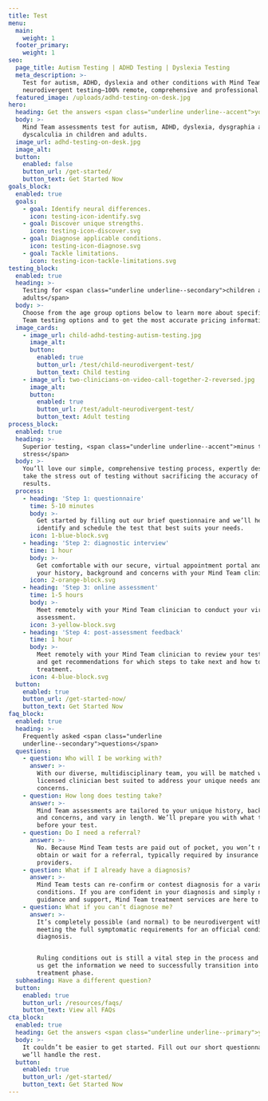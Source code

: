 ```yaml
---
title: Test
menu:
  main:
    weight: 1
  footer_primary:
    weight: 1
seo:
  page_title: Autism Testing | ADHD Testing | Dyslexia Testing
  meta_description: >-
    Test for autism, ADHD, dyslexia and other conditions with Mind Team
    neurodivergent testing—100% remote, comprehensive and professional.
  featured_image: /uploads/adhd-testing-on-desk.jpg
hero:
  heading: Get the answers <span class="underline underline--accent">you need</span>.
  body: >-
    Mind Team assessments test for autism, ADHD, dyslexia, dysgraphia and
    dyscalculia in children and adults.
  image_url: adhd-testing-on-desk.jpg
  image_alt:
  button:
    enabled: false
    button_url: /get-started/
    button_text: Get Started Now
goals_block:
  enabled: true
  goals:
    - goal: Identify neural differences.
      icon: testing-icon-identify.svg
    - goal: Discover unique strengths.
      icon: testing-icon-discover.svg
    - goal: Diagnose applicable conditions.
      icon: testing-icon-diagnose.svg
    - goal: Tackle limitations.
      icon: testing-icon-tackle-limitations.svg
testing_block:
  enabled: true
  heading: >-
    Testing for <span class="underline underline--secondary">children and
    adults</span>
  body: >-
    Choose from the age group options below to learn more about specific Mind
    Team testing options and to get the most accurate pricing information.
  image_cards:
    - image_url: child-adhd-testing-autism-testing.jpg
      image_alt:
      button:
        enabled: true
        button_url: /test/child-neurodivergent-test/
        button_text: Child testing
    - image_url: two-clinicians-on-video-call-together-2-reversed.jpg
      image_alt:
      button:
        enabled: true
        button_url: /test/adult-neurodivergent-test/
        button_text: Adult testing
process_block:
  enabled: true
  heading: >-
    Superior testing, <span class="underline underline--accent">minus the
    stress</span>
  body: >-
    You’ll love our simple, comprehensive testing process, expertly designed to
    take the stress out of testing without sacrificing the accuracy of your
    results.
  process:
    - heading: 'Step 1: questionnaire'
      time: 5-10 minutes
      body: >-
        Get started by filling out our brief questionnaire and we’ll help
        identify and schedule the test that best suits your needs.
      icon: 1-blue-block.svg
    - heading: 'Step 2: diagnostic interview'
      time: 1 hour
      body: >-
        Get comfortable with our secure, virtual appointment portal and review
        your history, background and concerns with your Mind Team clinician.
      icon: 2-orange-block.svg
    - heading: 'Step 3: online assessment'
      time: 1-5 hours
      body: >-
        Meet remotely with your Mind Team clinician to conduct your virtual
        assessment.
      icon: 3-yellow-block.svg
    - heading: 'Step 4: post-assessment feedback'
      time: 1 hour
      body: >-
        Meet remotely with your Mind Team clinician to review your test results
        and get recommendations for which steps to take next and how to begin
        treatment.
      icon: 4-blue-block.svg
  button:
    enabled: true
    button_url: /get-started-now/
    button_text: Get Started Now
faq_block:
  enabled: true
  heading: >-
    Frequently asked <span class="underline
    underline--secondary">questions</span>
  questions:
    - question: Who will I be working with?
      answer: >-
        With our diverse, multidisciplinary team, you will be matched with the
        licensed clinician best suited to address your unique needs and
        concerns.
    - question: How long does testing take?
      answer: >-
        Mind Team assessments are tailored to your unique history, background
        and concerns, and vary in length. We’ll prepare you with what to expect
        before your test.
    - question: Do I need a referral?
      answer: >-
        No. Because Mind Team tests are paid out of pocket, you won’t need to
        obtain or wait for a referral, typically required by insurance
        providers.
    - question: What if I already have a diagnosis?
      answer: >-
        Mind Team tests can re-confirm or contest diagnosis for a variety of
        conditions. If you are confident in your diagnosis and simply need
        guidance and support, Mind Team treatment services are here to help.
    - question: What if you can’t diagnose me?
      answer: >-
        It’s completely possible (and normal) to be neurodivergent without
        meeting the full symptomatic requirements for an official condition
        diagnosis. 


        Ruling conditions out is still a vital step in the process and will help
        us get the information we need to successfully transition into the
        treatment phase.
  subheading: Have a different question?
  button:
    enabled: true
    button_url: /resources/faqs/
    button_text: View all FAQs
cta_block:
  enabled: true
  heading: Get the answers <span class="underline underline--primary">you need</span>.
  body: >-
    It couldn’t be easier to get started. Fill out our short questionnaire and
    we’ll handle the rest.
  button:
    enabled: true
    button_url: /get-started/
    button_text: Get Started Now
---
```


